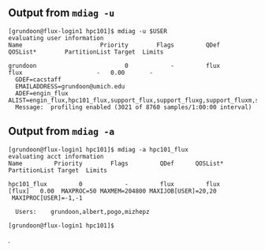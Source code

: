 ## Output from `mdiag -u`

    [grundoon@flux-login1 hpc101]$ mdiag -u $USER
    evaluating user information
    Name                      Priority        Flags         QDef      QOSList*        PartitionList Target  Limits

    grundoon                         0            -         flux         flux                     -   0.00       -
      GDEF=cacstaff
      EMAILADDRESS=grundoon@umich.edu
      ADEF=engin_flux  ALIST=engin_flux,hpc101_flux,support_flux,support_fluxg,support_fluxm,support_fluxod
      Message:  profiling enabled (3021 of 8760 samples/1:00:00 interval)

## Output from `mdiag -a`

    [grundoon@flux-login1 hpc101]$ mdiag -a hpc101_flux
    evaluating acct information
    Name         Priority        Flags         QDef      QOSList*        PartitionList Target  Limits

    hpc101_flux         0            -         flux         flux                [flux]   0.00  MAXPROC=50 MAXMEM=204800 MAXIJOB[USER]=20,20
     MAXIPROC[USER]=-1,-1

      Users:    grundoon,albert,pogo,mizhepz

    [grundoon@flux-login1 hpc101]$
_._
